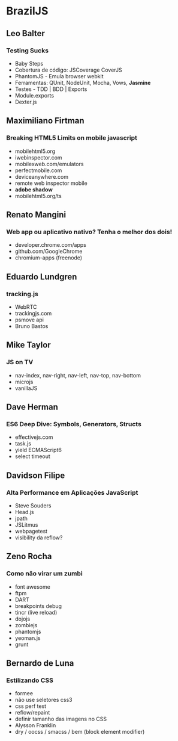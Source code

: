 # BrazilJS


## Leo Balter
### Testing Sucks

- Baby Steps
- Cobertura de código: JSCoverage CoverJS
- PhantomJS - Emula browser webkit
- Ferramentas: QUnit, NodeUnit, Mocha, Vows, **Jasmine**
- Testes - TDD | BDD | Exports
- Module.exports
- Dexter.js

## Maximiliano Firtman
### Breaking HTML5 Limits on mobile javascript

- mobilehtml5.org
- iwebinspector.com
- mobilexweb.com/emulators
- perfectmobile.com
- deviceanywhere.com
- remote web inspector mobile
- **adobe shadow**
- mobilehtml5.org/ts



## Renato Mangini
### Web app ou aplicativo nativo? Tenha o melhor dos dois!

- developer.chrome.com/apps
- github.com/GoogleChrome
- chromium-apps (freenode)


## Eduardo Lundgren
### tracking.js
- WebRTC
- trackingjs.com
- psmove api
- Bruno Bastos


## Mike Taylor
### JS on TV

- nav-index, nav-right, nav-left, nav-top, nav-bottom
- microjs
- vanillaJS



## Dave Herman
### ES6 Deep Dive: Symbols, Generators, Structs

- effectivejs.com
- task.js
- yield ECMAScript6
- select timeout


## Davidson Filipe
### Alta Performance em Aplicações JavaScript

- Steve Souders
- Head.js
- jpath
- JSLitmus
- webpagetest
- visibility da reflow?



## Zeno Rocha
### Como não virar um zumbi
- font awesome
- ftpm
- DART
- breakpoints debug
- tincr (live reload)
- dojojs
- zombiejs
- phantomjs
- yeoman.js
- grunt


## Bernardo de Luna
### Estilizando CSS
- formee
- não use seletores css3
- css perf test
- reflow/repaint
- definir tamanho das imagens no CSS
- Alysson Franklin
- dry / oocss / smacss / bem (block element modifier)